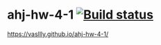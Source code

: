 # ahj-hw-4-1 [![Build status](https://ci.appveyor.com/api/projects/status/nl1dakg7emd7m0ic?svg=true)](https://ci.appveyor.com/project/vasllly/ahj-hw-4-1)
https://vasllly.github.io/ahj-hw-4-1/